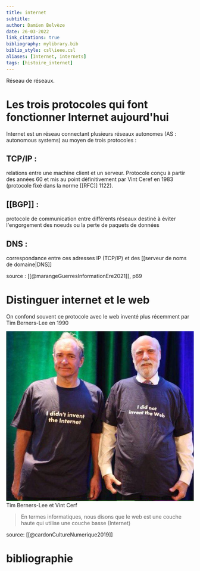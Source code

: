 ```yaml
---
title: internet
subtitle:
author: Damien Belvèze
date: 26-03-2022
link_citations: true
bibliography: mylibrary.bib
biblio_style: csl\ieee.csl
aliases: [Internet, internets]
tags: [histoire_internet]
---
```


Réseau de réseaux. 

# Les trois protocoles qui font fonctionner Internet aujourd'hui

Internet est un réseau connectant plusieurs réseaux autonomes (AS : autonomous systems) au moyen de trois protocoles : 

## TCP/IP : 
relations entre une machine client et un serveur. Protocole conçu à partir des années 60  et mis au point définitivement par Vint Ceref en 1983 (protocole fixé dans la norme [[RFC]] 1122).

## [[BGP]] :
protocole de communication entre différents réseaux destiné à éviter l'engorgement des noeuds ou la perte de paquets de données

## DNS :
correspondance entre ces adresses IP (TCP/IP) et des [[serveur de noms de domaine|DNS]]

source : [[@marangeGuerresInformationEre2021]], p69

# Distinguer internet et le web

On confond souvent ce protocole avec le web inventé plus récemment par Tim Berners-Lee en 1990

![](images/ididnotinvent.jpg)
Tim Berners-Lee et Vint Cerf

> En termes informatiques, nous disons que le web est une couche haute qui utilise une couche basse (Internet)

source: [[@cardonCultureNumerique2019]]







# bibliographie

